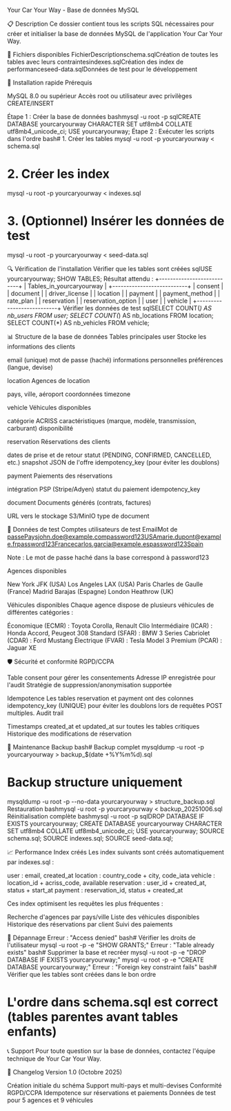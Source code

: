 Your Car Your Way - Base de données MySQL

📋 Description
Ce dossier contient tous les scripts SQL nécessaires pour créer et initialiser la base de données MySQL de l'application Your Car Your Way.

📁 Fichiers disponibles
FichierDescriptionschema.sqlCréation de toutes les tables avec leurs contraintesindexes.sqlCréation des index de performanceseed-data.sqlDonnées de test pour le développement

🚀 Installation rapide
Prérequis

MySQL 8.0 ou supérieur
Accès root ou utilisateur avec privilèges CREATE/INSERT

Étape 1 : Créer la base de données
bashmysql -u root -p
sqlCREATE DATABASE yourcaryourway CHARACTER SET utf8mb4 COLLATE utf8mb4_unicode_ci;
USE yourcaryourway;
Étape 2 : Exécuter les scripts dans l'ordre
bash# 1. Créer les tables
mysql -u root -p yourcaryourway < schema.sql

# 2. Créer les index
mysql -u root -p yourcaryourway < indexes.sql

# 3. (Optionnel) Insérer les données de test
mysql -u root -p yourcaryourway < seed-data.sql

🔍 Vérification de l'installation
Vérifier que les tables sont créées
sqlUSE yourcaryourway;
SHOW TABLES;
Résultat attendu :
+---------------------------+
| Tables_in_yourcaryourway  |
+---------------------------+
| consent                   |
| document                  |
| driver_license            |
| location                  |
| payment                   |
| payment_method            |
| rate_plan                 |
| reservation               |
| reservation_option        |
| user                      |
| vehicle                   |
+---------------------------+
Vérifier les données de test
sqlSELECT COUNT(*) AS nb_users FROM user;
SELECT COUNT(*) AS nb_locations FROM location;
SELECT COUNT(*) AS nb_vehicles FROM vehicle;

📊 Structure de la base de données
Tables principales
user
Stocke les informations des clients

email (unique)
mot de passe (haché)
informations personnelles
préférences (langue, devise)

location
Agences de location

pays, ville, aéroport
coordonnées
timezone

vehicle
Véhicules disponibles

catégorie ACRISS
caractéristiques (marque, modèle, transmission, carburant)
disponibilité

reservation
Réservations des clients

dates de prise et de retour
statut (PENDING, CONFIRMED, CANCELLED, etc.)
snapshot JSON de l'offre
idempotency_key (pour éviter les doublons)

payment
Paiements des réservations

intégration PSP (Stripe/Adyen)
statut du paiement
idempotency_key

document
Documents générés (contrats, factures)

URL vers le stockage S3/MinIO
type de document


🔐 Données de test
Comptes utilisateurs de test
EmailMot de passePaysjohn.doe@example.compassword123USAmarie.dupont@example.frpassword123Francecarlos.garcia@example.espassword123Spain

Note : Le mot de passe haché dans la base correspond à password123

Agences disponibles

New York JFK (USA)
Los Angeles LAX (USA)
Paris Charles de Gaulle (France)
Madrid Barajas (Espagne)
London Heathrow (UK)

Véhicules disponibles
Chaque agence dispose de plusieurs véhicules de différentes catégories :

Économique (ECMR) : Toyota Corolla, Renault Clio
Intermédiaire (ICAR) : Honda Accord, Peugeot 308
Standard (SFAR) : BMW 3 Series
Cabriolet (CDAR) : Ford Mustang
Électrique (FVAR) : Tesla Model 3
Premium (PCAR) : Jaguar XE


🛡️ Sécurité et conformité
RGPD/CCPA

Table consent pour gérer les consentements
Adresse IP enregistrée pour l'audit
Stratégie de suppression/anonymisation supportée

Idempotence
Les tables reservation et payment ont des colonnes idempotency_key (UNIQUE) pour éviter les doublons lors de requêtes POST multiples.
Audit trail

Timestamps created_at et updated_at sur toutes les tables critiques
Historique des modifications de réservation


🔧 Maintenance
Backup
bash# Backup complet
mysqldump -u root -p yourcaryourway > backup_$(date +%Y%m%d).sql

# Backup structure uniquement
mysqldump -u root -p --no-data yourcaryourway > structure_backup.sql
Restauration
bashmysql -u root -p yourcaryourway < backup_20251006.sql
Réinitialisation complète
bashmysql -u root -p
sqlDROP DATABASE IF EXISTS yourcaryourway;
CREATE DATABASE yourcaryourway CHARACTER SET utf8mb4 COLLATE utf8mb4_unicode_ci;
USE yourcaryourway;
SOURCE schema.sql;
SOURCE indexes.sql;
SOURCE seed-data.sql;

📈 Performance
Index créés
Les index suivants sont créés automatiquement par indexes.sql :

user : email, created_at
location : country_code + city, code_iata
vehicle : location_id + acriss_code, available
reservation : user_id + created_at, status + start_at
payment : reservation_id, status + created_at

Ces index optimisent les requêtes les plus fréquentes :

Recherche d'agences par pays/ville
Liste des véhicules disponibles
Historique des réservations par client
Suivi des paiements


🐛 Dépannage
Erreur : "Access denied"
bash# Vérifier les droits de l'utilisateur
mysql -u root -p -e "SHOW GRANTS;"
Erreur : "Table already exists"
bash# Supprimer la base et recréer
mysql -u root -p -e "DROP DATABASE IF EXISTS yourcaryourway;"
mysql -u root -p -e "CREATE DATABASE yourcaryourway;"
Erreur : "Foreign key constraint fails"
bash# Vérifier que les tables sont créées dans le bon ordre
# L'ordre dans schema.sql est correct (tables parentes avant tables enfants)

📞 Support
Pour toute question sur la base de données, contactez l'équipe technique de Your Car Your Way.

📝 Changelog
Version 1.0 (Octobre 2025)

Création initiale du schéma
Support multi-pays et multi-devises
Conformité RGPD/CCPA
Idempotence sur réservations et paiements
Données de test pour 5 agences et 9 véhicules
